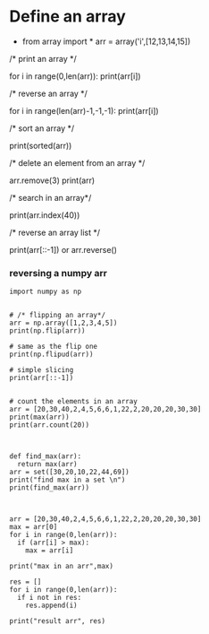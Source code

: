 # Define an array 
- from array import *
arr = array('i',[12,13,14,15])

/* print an array */

for i in range(0,len(arr)):
   print(arr[i])

/* reverse an array */

for i in range(len(arr)-1,-1,-1):
  print(arr[i])

/* sort an array */

print(sorted(arr))

/* delete an element from an array */

arr.remove(3)
print(arr)


/* search in an array*/

print(arr.index(40))


/* reverse an array list */

print(arr[::-1]) or arr.reverse()


### reversing a numpy arr
 

```
import numpy as np 


# /* flipping an array*/
arr = np.array([1,2,3,4,5])
print(np.flip(arr))

# same as the flip one 
print(np.flipud(arr))

# simple slicing 
print(arr[::-1])


# count the elements in an array 
arr = [20,30,40,2,4,5,6,6,1,22,2,20,20,20,30,30]
print(max(arr))
print(arr.count(20))



def find_max(arr):
  return max(arr)
arr = set([30,20,10,22,44,69])
print("find max in a set \n")
print(find_max(arr))



arr = [20,30,40,2,4,5,6,6,1,22,2,20,20,20,30,30]
max = arr[0]
for i in range(0,len(arr)):
  if (arr[i] > max):
    max = arr[i]

print("max in an arr",max)

res = []
for i in range(0,len(arr)):
  if i not in res:
    res.append(i)

print("result arr", res)
```
